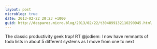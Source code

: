 ```yaml
---
layout: post
microblog: true
date: 2013-02-22 20:23 +1000
guid: http://desparoz.micro.blog/2013/02/22/t304899132110290945.html
---
```

The classic productivity geek trap! RT @jodiem: I now have remnants of todo lists in about 5 different systems as I move from one to next
